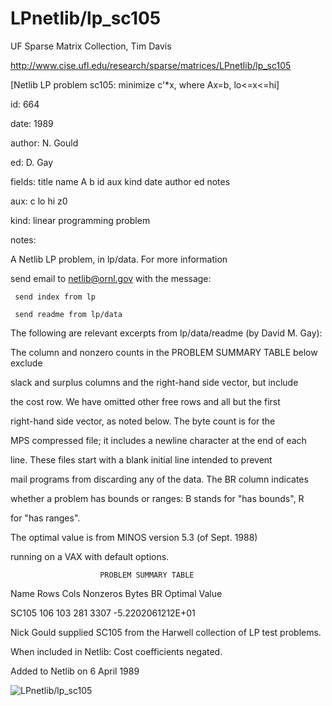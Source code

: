 # LPnetlib/lp_sc105

 UF Sparse Matrix Collection, Tim Davis

 http://www.cise.ufl.edu/research/sparse/matrices/LPnetlib/lp_sc105

 [Netlib LP problem sc105: minimize c'*x, where Ax=b, lo<=x<=hi]

 id: 664

 date: 1989

 author: N. Gould

 ed: D. Gay

 fields: title name A b id aux kind date author ed notes

 aux: c lo hi z0

 kind: linear programming problem

 notes:

 A Netlib LP problem, in lp/data.  For more information                    

 send email to netlib@ornl.gov with the message:                           

                                                                           

 	 send index from lp                                                      

 	 send readme from lp/data                                                

                                                                           

 The following are relevant excerpts from lp/data/readme (by David M. Gay):

                                                                           

 The column and nonzero counts in the PROBLEM SUMMARY TABLE below exclude  

 slack and surplus columns and the right-hand side vector, but include     

 the cost row.  We have omitted other free rows and all but the first      

 right-hand side vector, as noted below.  The byte count is for the        

 MPS compressed file; it includes a newline character at the end of each   

 line.  These files start with a blank initial line intended to prevent    

 mail programs from discarding any of the data.  The BR column indicates   

 whether a problem has bounds or ranges:  B stands for "has bounds", R     

 for "has ranges".                                                         

                                                                           

 The optimal value is from MINOS version 5.3 (of Sept. 1988)               

 running on a VAX with default options.                                    

                                                                           

                        PROBLEM SUMMARY TABLE                              

                                                                           

 Name       Rows   Cols   Nonzeros    Bytes  BR      Optimal Value         

 SC105       106    103      281       3307       -5.2202061212E+01        

                                                                           

 Nick Gould supplied SC105 from the Harwell collection of LP test problems.

 When included in Netlib: Cost coefficients negated.                       

                                                                           

 Added to Netlib on  6 April 1989                                          

![LPnetlib/lp_sc105](http://yifanhu.net/GALLERY/GRAPHS/GIF_SMALL/LPnetlib@lp_sc105.gif)

